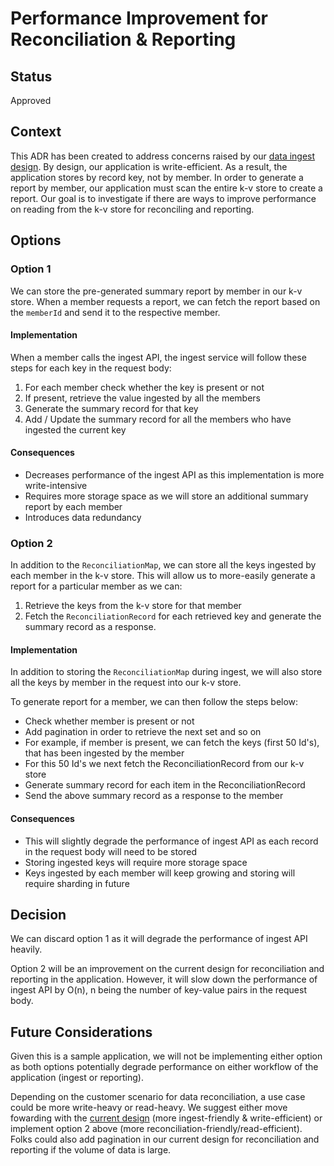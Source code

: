 # Performance Improvement for Reconciliation & Reporting

## Status

Approved

## Context

This ADR has been created to address concerns raised by our [data ingest design](01-data-ingest.md#4-k-v-design---expensive-to-reconcile--report). By design, our application is write-efficient. As a result, the application stores by record key, not by member. In order to generate a report by member, our application must scan the entire k-v store to create a report. Our goal is to investigate if there are ways to improve performance on reading from the k-v store for reconciling and reporting. 

## Options

### Option 1

We can store the pre-generated summary report by member in our k-v store. When a member requests a report, we can fetch the report based on the `memberId` and send it to the respective member.

#### Implementation

When a member calls the ingest API, the ingest service will follow these steps for each key in the request body:

1. For each member check whether the key is present or not
2. If present, retrieve the value ingested by all the members
3. Generate the summary record for that key
4. Add / Update the summary record for all the members who have ingested the current key

#### Consequences

- Decreases performance of the ingest API as this implementation is more write-intensive
- Requires more storage space as we will store an additional summary report by each member 
- Introduces data redundancy 

### Option 2

In addition to the `ReconciliationMap`, we can store all the keys ingested by each member in the k-v store. This will allow us to more-easily generate a report for a particular member as we can:
1. Retrieve the keys from the k-v store for that member
2. Fetch the `ReconciliationRecord` for each retrieved key and generate the summary record as a response.

#### Implementation

In addition to storing the `ReconciliationMap` during ingest, we will also store all the keys by member in the request into our k-v store.

To generate report for a member, we can then follow the steps below:

- Check whether member is present or not
- Add pagination in order to retrieve the next set and so on
- For example, if member is present, we can fetch the keys (first 50 Id's), that has been ingested by the member 
- For this 50 Id's we next fetch the ReconciliationRecord from our k-v store
- Generate summary record for each item in the ReconciliationRecord
- Send the above summary record as a response to the member

#### Consequences

- This will slightly degrade the performance of ingest API as each record in the request body will need to be stored
- Storing ingested keys will require more storage space
- Keys ingested by each member will keep growing and storing will require sharding in future

## Decision

We can discard option 1 as it will degrade the performance of ingest API heavily.

Option 2 will be an improvement on the current design for reconciliation and reporting in the application. However, it will slow down the performance of ingest API by O(n), n being the number of key-value pairs in the request body.

## Future Considerations

Given this is a sample application, we will not be implementing either option as both options potentially degrade performance on either workflow of the application (ingest or reporting). 

Depending on the customer scenario for data reconciliation, a use case could be more write-heavy or read-heavy. We suggest either move fowarding with the [current design](./01-data-ingest.md) (more ingest-friendly & write-efficient) or implement option 2 above (more reconciliation-friendly/read-efficient). Folks could also add pagination in our current design for reconciliation and reporting if the volume of data is large.